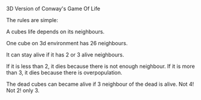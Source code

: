 3D Version of Conway's Game Of Life

The rules are simple:

A cubes life depends on its neighbours.

One cube on 3d environment has 26 neighbours.

It can stay alive if it has 2 or 3 alive neighbours.

If it is less than 2, it dies because there is not enough neighbour.
If it is more than 3, it dies because there is overpopulation.

The dead cubes can became alive if 3 neighbour of the dead is alive.
Not 4!  Not 2! only 3.

